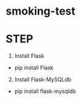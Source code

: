 # smoking-test
# STEP
1. Install Flask
* pip install Flask
2. Install Flask-MySQLdb
* pip install flask-mysqldb


